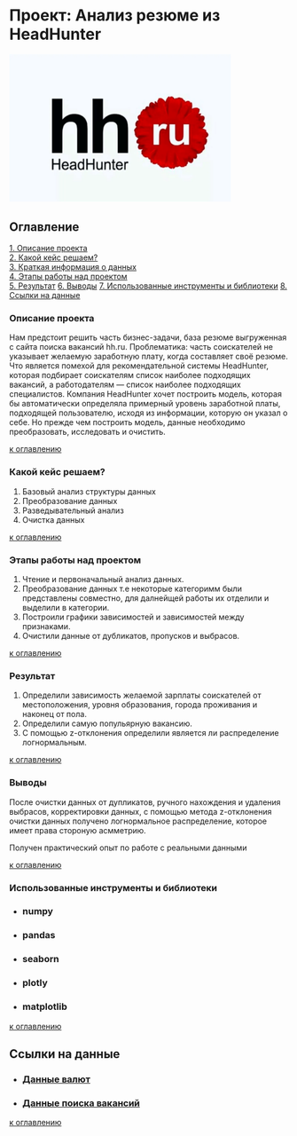# Проект: Анализ резюме из HeadHunter

<img src= images/hh.jpg alt="drawing" style="width:400px;"/>

## Оглавление

[1. Описание проекта](.README.md#Описание-проекта)  
[2. Какой кейс решаем?](.README.md#Какой-кейс-решаем)  
[3. Краткая информация о данных](.README.md#Краткая-информация-о-данных)  
[4. Этапы работы над проектом](.README.md#Этапы-работы-над-проектом)  
[5. Результат](.README.md#Результат)
[6. Выводы](.README.md#Выводы)
[7. Использованные инструменты и библиотеки](.README.md#Использованные-инструменты-и-библиотеки)
[8. Ссылки на данные](.README.md#Ссылки-на-данные)

### Описание проекта

Нам предстоит решить часть бизнес-задачи, база резюме выгруженная с сайта поиска вакансий hh.ru.
Проблематика: часть соискателей не указывает желаемую заработную плату, когда составляет своё резюме. Что является помехой для рекомендательной системы HeadHunter, которая подбирает соискателям список наиболее подходящих вакансий, а работодателям — список наиболее подходящих специалистов.
Компания HeadHunter хочет построить модель, которая бы автоматически определяла примерный уровень заработной платы, подходящей пользователю, исходя из информации, которую он указал о себе. Но прежде чем построить модель, данные необходимо преобразовать, исследовать и очистить.

[к оглавлению](.README.md#Оглавление)

### Какой кейс решаем?

1. Базовый анализ структуры данных
2. Преобразование данных
3. Разведывательный анализ
4. Очистка данных

[к оглавлению](.README.md#Оглавление)

### Этапы работы над проектом

1. Чтение и первоначальный анализ данных.
2. Преобразование данных т.е некоторые категоримм были представлены совместно, для далнейщей работы их отделили и выделили в категории.
3. Построили графики зависимостей и зависимостей между признаками.
4. Очистили данные от дубликатов, пропусков и выбрасов.  

[к оглавлению](.README.md#Оглавление)

### Результат

1. Определили зависимость желаемой зарплаты соискателей от местоположения, уровня образования, города проживания и наконец от пола.
2. Определили самую попульярную вакансию.
3. С помощью z-отклонения определили является ли распределение логнормальным.

[к оглавлению](.README.md#Оглавление)

### Выводы

После очистки данных от дупликатов, ручного нахождения и удаления выбрасов, корректировки данных, с помощью метода z-отклонения очистки данных получено логнормальное распределение, которое имеет права стороную асмметрию.

Получен практический опыт по работе с реальными данными

[к оглавлению](.README.md#Оглавление)

### Использованные инструменты и библиотеки

* ### numpy

* ### pandas

* ### seaborn

* ### plotly

* ### matplotlib

[к оглавлению](.README.md#Оглавление)

## **Ссылки на данные**

* ### [Данные валют](https://drive.google.com/file/d/12vHP5RpOscpP2KS5vfo7Yvf0CKn6nqWB/view?usp=drive_link)

* ### [Данные поиска вакансий](https://drive.google.com/file/d/1td0op0UcKM3BOQ_3qrrQMangkkJpJh3F/view?usp=drive_link)

[к оглавлению](.README.md#Оглавление)
